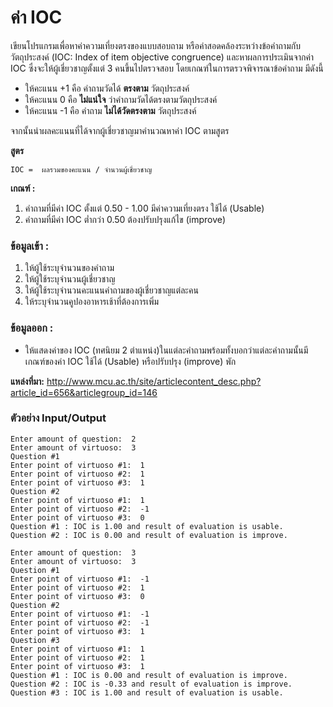 #  ค่า IOC

เขียนโปรแกรมเพื่อหาค่าความเที่ยงตรงของแบบสอบถาม หรือค่าสอดคล้องระหว่างข้อคำถามกับวัตถุประสงค์ (IOC: Index of item objective congruence) และหาผลการประเมินจากค่า IOC
ซึ่งจะให้ผู้เชี่ยวชาญตั้งแต่ 3 คนขึ้นไปตรวจสอบ โดยเกณฑ์ในการตรวจพิจารณาข้อคำถาม  มีดังนี้


* ให้คะแนน  +1 คือ คำถามวัดได้ **ตรงตาม** วัตถุประสงค์
* ให้คะแนน  0  คือ **ไม่แน่ใจ** ว่าคำถามวัดได้ตรงตามวัตถุประสงค์
* ให้คะแนน -1 คือ คำถาม **ไม่ได้วัดตรงตาม** วัตถุประสงค์

จากนั้นนำผลคะแนนที่ได้จากผู้เชี่ยวชาญมาคำนวณหาค่า IOC ตามสูตร

**สูตร**        
```
IOC =  ผลรวมของคะแนน / จำนวนผู้เชี่ยวชาญ
```

**เกณฑ์ :**  
1.  คำถามที่มีค่า IOC ตั้งแต่ 0.50 - 1.00 มีค่าความเที่ยงตรง ใช้ได้ (Usable)
2.  คำถามที่มีค่า IOC ต่ำกว่า 0.50 ต้องปรับปรุงแก้ไข (improve)

### ข้อมูลเข้า :
1. ให้ผู้ใช้ระบุจำนวนของคำถาม
2. ให้ผู้ใช้ระบุจำนวนผู้เชี่ยวชาญ
3. ให้ผู้ใช้ระบุจำนวนคะแนนคำถามของผู้เชี่ยวชาญแต่ละคน
4. ให้ระบุจํานวนคูปองอาหารเช้าที่ต้องการเพิ่ม

### ข้อมูลออก :
* ให้แสดงค่าของ IOC (ทศนิยม 2 ตำแหน่ง)ในแต่ละคำถามพร้อมทั้งบอกว่าแต่ละคำถามนั้นมีเกณฑ์ของค่า IOC ใช้ได้ (Usable) หรือปรับปรุง (improve)
พัก

**แหล่งที่มา:**  http://www.mcu.ac.th/site/articlecontent_desc.php?article_id=656&articlegroup_id=146

### ตัวอย่าง Input/Output
```
Enter amount of question:  2
Enter amount of virtuoso:  3
Question #1
Enter point of virtuoso #1:  1
Enter point of virtuoso #2:  1
Enter point of virtuoso #3:  1
Question #2
Enter point of virtuoso #1:  1
Enter point of virtuoso #2:  -1
Enter point of virtuoso #3:  0
Question #1 : IOC is 1.00 and result of evaluation is usable.
Question #2 : IOC is 0.00 and result of evaluation is improve.
```
```
Enter amount of question:  3
Enter amount of virtuoso:  3
Question #1
Enter point of virtuoso #1:  -1
Enter point of virtuoso #2:  1
Enter point of virtuoso #3:  0
Question #2
Enter point of virtuoso #1:  -1
Enter point of virtuoso #2:  -1
Enter point of virtuoso #3:  1
Question #3
Enter point of virtuoso #1:  1
Enter point of virtuoso #2:  1
Enter point of virtuoso #3:  1
Question #1 : IOC is 0.00 and result of evaluation is improve.
Question #2 : IOC is -0.33 and result of evaluation is improve.
Question #3 : IOC is 1.00 and result of evaluation is usable.
```
